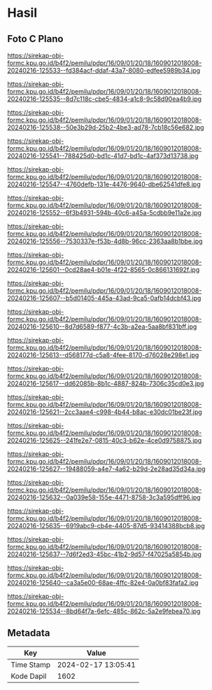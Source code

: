 # Hasil

## Foto C Plano

https://sirekap-obj-formc.kpu.go.id/b4f2/pemilu/pdpr/16/09/01/20/18/1609012018008-20240216-125533--fd384acf-ddaf-43a7-8080-edfee5989b34.jpg

https://sirekap-obj-formc.kpu.go.id/b4f2/pemilu/pdpr/16/09/01/20/18/1609012018008-20240216-125535--8d7c118c-cbe5-4834-a1c8-9c58d90ea4b9.jpg

https://sirekap-obj-formc.kpu.go.id/b4f2/pemilu/pdpr/16/09/01/20/18/1609012018008-20240216-125538--50e3b29d-25b2-4be3-ad78-7cb18c56e682.jpg

https://sirekap-obj-formc.kpu.go.id/b4f2/pemilu/pdpr/16/09/01/20/18/1609012018008-20240216-125541--788425d0-bd1c-41d7-bd1c-4af373d13738.jpg

https://sirekap-obj-formc.kpu.go.id/b4f2/pemilu/pdpr/16/09/01/20/18/1609012018008-20240216-125547--4760defb-131e-4476-9640-dbe62541dfe8.jpg

https://sirekap-obj-formc.kpu.go.id/b4f2/pemilu/pdpr/16/09/01/20/18/1609012018008-20240216-125552--6f3b4931-594b-40c6-a45a-5cdbb9e11a2e.jpg

https://sirekap-obj-formc.kpu.go.id/b4f2/pemilu/pdpr/16/09/01/20/18/1609012018008-20240216-125556--7530337e-f53b-4d8b-96cc-2363aa8b1bbe.jpg

https://sirekap-obj-formc.kpu.go.id/b4f2/pemilu/pdpr/16/09/01/20/18/1609012018008-20240216-125601--0cd28ae4-b01e-4f22-8565-0c866131692f.jpg

https://sirekap-obj-formc.kpu.go.id/b4f2/pemilu/pdpr/16/09/01/20/18/1609012018008-20240216-125607--b5d01405-445a-43ad-9ca5-0afb14dcbf43.jpg

https://sirekap-obj-formc.kpu.go.id/b4f2/pemilu/pdpr/16/09/01/20/18/1609012018008-20240216-125610--8d7d6589-f877-4c3b-a2ea-5aa8bf831bff.jpg

https://sirekap-obj-formc.kpu.go.id/b4f2/pemilu/pdpr/16/09/01/20/18/1609012018008-20240216-125613--d568177d-c5a8-4fee-8170-d76028e298e1.jpg

https://sirekap-obj-formc.kpu.go.id/b4f2/pemilu/pdpr/16/09/01/20/18/1609012018008-20240216-125617--dd62085b-8b1c-4887-824b-7306c35cd0e3.jpg

https://sirekap-obj-formc.kpu.go.id/b4f2/pemilu/pdpr/16/09/01/20/18/1609012018008-20240216-125621--2cc3aae4-c998-4b44-b8ac-e30dc01be23f.jpg

https://sirekap-obj-formc.kpu.go.id/b4f2/pemilu/pdpr/16/09/01/20/18/1609012018008-20240216-125625--241fe2e7-0815-40c3-b62e-4ce0d9758875.jpg

https://sirekap-obj-formc.kpu.go.id/b4f2/pemilu/pdpr/16/09/01/20/18/1609012018008-20240216-125627--19488059-a4e7-4a62-b29d-2e28ad35d34a.jpg

https://sirekap-obj-formc.kpu.go.id/b4f2/pemilu/pdpr/16/09/01/20/18/1609012018008-20240216-125632--0a039e58-155e-4471-8758-3c3a595dff96.jpg

https://sirekap-obj-formc.kpu.go.id/b4f2/pemilu/pdpr/16/09/01/20/18/1609012018008-20240216-125635--6919abc9-cb4e-4405-87d5-93414388bcb8.jpg

https://sirekap-obj-formc.kpu.go.id/b4f2/pemilu/pdpr/16/09/01/20/18/1609012018008-20240216-125637--7d6f2ed3-45bc-41b2-9d57-f47025a5854b.jpg

https://sirekap-obj-formc.kpu.go.id/b4f2/pemilu/pdpr/16/09/01/20/18/1609012018008-20240216-125640--ca3a5e00-68ae-4ffc-82e4-0a0bf83fafa2.jpg

https://sirekap-obj-formc.kpu.go.id/b4f2/pemilu/pdpr/16/09/01/20/18/1609012018008-20240216-125534--8bd64f7a-6efc-485c-862c-5a2e9febea70.jpg


## Metadata

| Key        | Value               |
| ---------- | ------------------- |
| Time Stamp | 2024-02-17 13:05:41 |
| Kode Dapil | 1602                |



